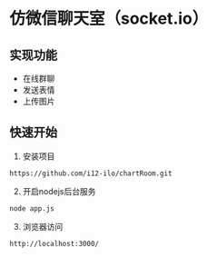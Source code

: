 # 仿微信聊天室（socket.io）

## 实现功能

- 在线群聊
- 发送表情
- 上传图片

## 快速开始

1. 安装项目

```shell
https://github.com/i12-ilo/chartRoom.git
```

2. 开启nodejs后台服务

```shell
node app.js
```

3. 浏览器访问

```shell
http://localhost:3000/
```

